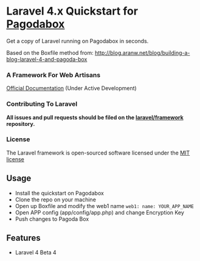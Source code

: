 # Laravel 4.x Quickstart for [Pagodabox](https://pagodabox.com/)

Get a copy of Laravel running on Pagodabox in seconds.

Based on the Boxfile method from: http://blog.aranw.net/blog/building-a-blog-laravel-4-and-pagoda-box

### A Framework For Web Artisans

[Official Documentation](http://four.laravel.com) (Under Active Development)

### Contributing To Laravel

**All issues and pull requests should be filed on the [laravel/framework](http://github.com/laravel/framework) repository.**

### License

The Laravel framework is open-sourced software licensed under the [MIT license](http://opensource.org/licenses/MIT)


## Usage

- Install the quickstart on Pagodabox
- Clone the repo on your machine
- Open up Boxfile and modify the web1 name
``web1:
  name: YOUR_APP_NAME``
- Open APP config (app/config/app.php) and change Encryption Key
- Push changes to Pagoda Box

## Features

- Laravel 4 Beta 4
